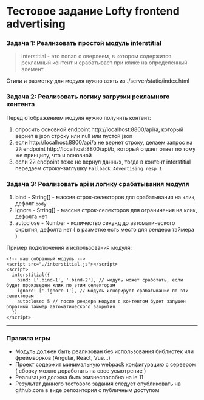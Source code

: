# Тестовое задание Lofty frontend advertising
### Задача 1:  Реализовать простой модуль interstitial

> interstitial - это попап с оверлеем, в котором содержится рекламный контент и срабатывает при клике на определенный элемент.

Стили и разметку для модуля нужно взять из ./server/static/index.html

### Задача 2: Реализовать логику загрузки рекламного контента
Перед отображением модуля нужно получить контент:

1. опросить основной endpoint http://localhost:8800/api/a, который вернет в json строку или null или пустой json
2. если http://localhost:8800/api/a не вернет строку, делаем запрос на 2й endpoint http://localhost:8800/api/b, который отдает ответ по тому же принципу, что и основной
3. если 2й endpoint тоже не вернул данных, тогда в контент interstitial передаем строку-заглушку `Fallback Advertising resp 1`

### Задача 3: Реализовать api и логику срабатывания модуля

1. bind - String[] - массив строк-селекторов для срабатывания на клик, дефолт `body`
2. ignore - String[] - массив строк-селекторов для ограничения на клик, дефолта нет
3. autoclose -  Number - количество секунд до автоматического скрытия, дефолта нет ( в разметке есть место для рендера таймера )

Пример подключения и использования модуля:
```
<!-- наш собранный модуль -->
<script src="./interstitial.js"></script>
<script>
  interstitial({
    bind: ['.bind-1', '.bind-2'], // модуль может сработать, если будет произведен клик по этим селекторам
    ignore: ['.ignore-1'], // модуль игнорирует срабатывание по эти селекторам
    autoclose: 5 // после рендера модуля с контентом будет запущен обратный таймер автоматического закрытия
  })
</script>
```

---

### Правила игры

- Модуль должен быть реализован без использования библиотек или фреймворков (Angular, React, Vue...)
- Проект содержит минимальную webpack конфигурацию с сервером ( сборку можно доработать на свое усмотрение )
- Реализация должна быть жизнеспособна на ie 11
- Результат данного тестового задания следует опубликовать на github.com в виде репозитория с публичным доступом


 







